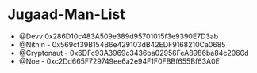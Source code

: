 # Jugaad-Man-List

- @Devv 0x286D10c483A509e389d95701015f3e9390E7D3ab
- @Nithin - 0x569cf39B154B6e429103dB42EDF9168210Ca0685
- @Cryptonaut -  0x6DFc93A3969c3436ba02956FeA8986ba84c2060d
- @Noe - 0xc2Dd665F729749ee6a2e94F1F0FBBf655Bf63A0E
